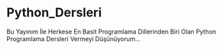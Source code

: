 # Python_Dersleri
Bu Yayınım İle Herkese En Basit Programlama Dillerinden Biri Olan Python Programlama Dersleri Vermeyi Düşünüyorum...
